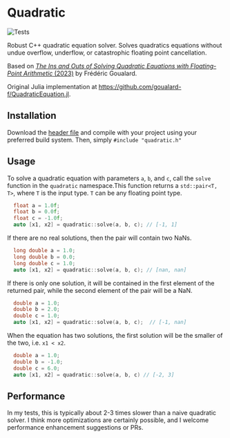 # Quadratic

![Tests](https://github.com/archermarx/quadratic/actions/workflows/test.yml/badge.svg)

Robust C++ quadratic equation solver. Solves quadratics equations without undue overflow, underflow, or catastrophic floating point cancellation.

Based on [*The Ins and Outs of Solving Quadratic Equations with Floating-Point Arithmetic* (2023)](https://www.authorea.com/users/627556/articles/648473-the-ins-and-outs-of-solving-quadratic-equations-with-floating-point-arithmetic) by Frédéric Goualard.

Original Julia implementation at https://github.com/goualard-f/QuadraticEquation.jl.

## Installation

Download the [header file](https://github.com/archermarx/quadratic/include/header.h) and compile with your project using your preferred build system. Then, simply `#include "quadratic.h"`

## Usage

To solve a quadratic equation with parameters `a`, `b`, and `c`, call the `solve` function in the `quadratic` namespace.This function returns a ```std::pair<T, T>```, where `T` is the input type. `T` can be any floating point type.

```cpp
  float a = 1.0f;
  float b = 0.0f;
  float c = -1.0f;
  auto [x1, x2] = quadratic::solve(a, b, c); // [-1, 1]
```

If there are no real solutions, then the pair will contain two NaNs. 

```cpp
  long double a = 1.0;
  long double b = 0.0;
  long double c = 1.0;
  auto [x1, x2] = quadratic::solve(a, b, c); // [nan, nan]
```

If there is only one solution, it will be contained in the first element of the returned pair, while the second element of the pair will be a NaN. 

```cpp
  double a = 1.0;
  double b = 2.0;
  double c = 1.0;
  auto [x1, x2] = quadratic::solve(a, b, c);  // [-1, nan]
```

When the equation has two solutions, the first solution will be the smaller of the two, i.e. `x1 < x2`. 

```cpp
  double a = 1.0;
  double b = -1.0;
  double c = 6.0;
  auto [x1, x2] = quadratic::solve(a, b, c) // [-2, 3]
```

## Performance

In my tests, this is typically about 2-3 times slower than a naive quadratic solver. I think more optimizations are certainly possible, and I welcome performance enhancement suggestions or PRs.
